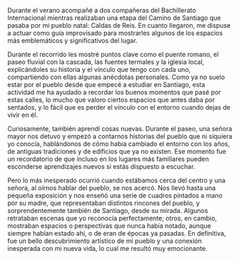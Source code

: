 Durante el verano acompañé a dos compañeras del Bachillerato Internacional mientras realizaban una etapa del Camino de Santiago que pasaba por mi pueblo natal: Caldas de Reis. En cuanto llegaron, me dispuse a actuar como guía improvisado para mostrarles algunos de los espacios más emblemáticos y significativos del lugar.

Durante el recorrido les mostré puntos clave como el puente romano, el paseo fluvial con la cascada, las fuentes termales y la iglesia local, explicándoles su historia y el vínculo que tengo con cada uno, compartiendo con ellas algunas anécdotas personales. Como ya no suelo estar por el pueblo desde que empecé a estudiar en Santiago, esta actividad me ha ayudado a recordar los buenos momentos que pasé por estas calles, lo mucho que valoro ciertos espacios que antes daba por sentados, y lo fácil que es perder el vínculo con el entorno cuando dejas de vivir en él.

Curiosamente, también aprendí cosas nuevas. Durante el paseo, una señora mayor nos detuvo y empezó a contarnos historias del pueblo que ni siquiera yo conocía, hablándonos de cómo había cambiado el entorno con los años, de antiguas tradiciones y de edificios que ya no existen. Ese momento fue un recordatorio de que incluso en los lugares más familiares pueden esconderse aprendizajes nuevos si estás dispuesto a escuchar.

Pero lo más inesperado ocurrió cuando estábamos cerca del centro y una señora, al oírnos hablar del pueblo, se nos acercó. Nos llevó hasta una pequeña exposición y nos enseñó una serie de cuadros pintados a mano por su madre, que representaban distintos rincones del pueblo, y sorprendentemente también de Santiago, desde su mirada. Algunos retrataban escenas que yo reconocía perfectamente; otros, en cambio, mostraban espacios o perspectivas que nunca había notado, aunque siempre habían estado ahí, o de eran de épocas ya pasadas. En definitiva, fue un bello descubrimiento artístico de mi pueblo y una conexión inesperada con mi nueva vida, lo cual me resultó muy emocionante.
